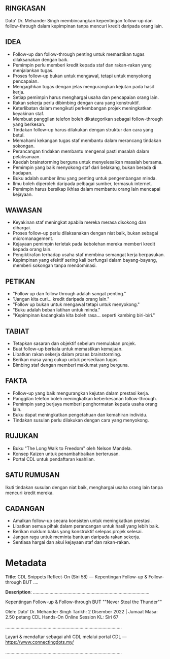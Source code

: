 ## RINGKASAN
Dato' Dr. Mehander Singh membincangkan kepentingan follow-up dan follow-through dalam kepimpinan tanpa mencuri kredit daripada orang lain.

## IDEA
- Follow-up dan follow-through penting untuk memastikan tugas dilaksanakan dengan baik.
- Pemimpin perlu memberi kredit kepada staf dan rakan-rakan yang menjalankan tugas.
- Proses follow-up bukan untuk mengawal, tetapi untuk menyokong pencapaian.
- Mengagihkan tugas dengan jelas mengurangkan kejutan pada hasil kerja.
- Setiap pemimpin harus menghargai usaha dan pencapaian orang lain.
- Rakan sekerja perlu dibimbing dengan cara yang konstruktif.
- Keterlibatan dalam mengikuti perkembangan projek meningkatkan keyakinan staf.
- Membuat panggilan telefon boleh dikategorikan sebagai follow-through yang berkesan.
- Tindakan follow-up harus dilakukan dengan struktur dan cara yang betul.
- Memahami kekangan tugas staf membantu dalam merancang tindakan sokongan.
- Perancangan tindakan membantu mengenal pasti masalah dalam pelaksanaan.
- Kaedah brainstorming berguna untuk menyelesaikan masalah bersama.
- Pemimpin yang baik menyokong staf dari belakang, bukan berada di hadapan.
- Buku adalah sumber ilmu yang penting untuk pengembangan minda.
- Ilmu boleh diperoleh daripada pelbagai sumber, termasuk internet.
- Pemimpin harus bersikap ikhlas dalam membantu orang lain mencapai kejayaan.

## WAWASAN
- Keyakinan staf meningkat apabila mereka merasa disokong dan dihargai.
- Proses follow-up perlu dilaksanakan dengan niat baik, bukan sebagai micromanagement.
- Kejayaan pemimpin terletak pada kebolehan mereka memberi kredit kepada orang lain.
- Pengiktirafan terhadap usaha staf membina semangat kerja berpasukan.
- Kepimpinan yang efektif sering kali berfungsi dalam bayang-bayang, memberi sokongan tanpa mendominasi.
  
## PETIKAN
- "Follow up dan follow through adalah sangat penting."
- "Jangan kita curi... kredit daripada orang lain."
- "Follow up bukan untuk mengawal tetapi untuk menyokong."
- "Buku adalah beban latihan untuk minda."
- "Kepimpinan kadangkala kita boleh rasa... seperti kambing biri-biri."
  
## TABIAT
- Tetapkan sasaran dan objektif sebelum memulakan projek.
- Buat follow-up berkala untuk memastikan kemajuan.
- Libatkan rakan sekerja dalam proses brainstorming.
- Berikan masa yang cukup untuk persediaan tugas.
- Bimbing staf dengan memberi maklumat yang berguna.

## FAKTA
- Follow-up yang baik mengurangkan kejutan dalam prestasi kerja.
- Panggilan telefon boleh meningkatkan keberkesanan follow-through.
- Pemimpin yang berjaya memberi penghormatan kepada usaha orang lain.
- Buku dapat meningkatkan pengetahuan dan kemahiran individu.
- Tindakan susulan perlu dilakukan dengan cara yang menyokong.

## RUJUKAN
- Buku "The Long Walk to Freedom" oleh Nelson Mandela.
- Konsep Kaizen untuk penambahbaikan berterusan.
- Portal CDL untuk pendaftaran keahlian.

## SATU RUMUSAN
Ikuti tindakan susulan dengan niat baik, menghargai usaha orang lain tanpa mencuri kredit mereka.

## CADANGAN
- Amalkan follow-up secara konsisten untuk meningkatkan prestasi.
- Libatkan semua pihak dalam perancangan untuk hasil yang lebih baik.
- Berikan maklum balas yang konstruktif selepas projek selesai.
- Jangan ragu untuk meminta bantuan daripada rakan sekerja.
- Sentiasa hargai dan akui kejayaan staf dan rakan-rakan.

# Metadata
**Title**: CDL Snippets Reflect-On (Siri 58) — Kepentingan Follow-up & Follow-through BUT ....

**Description**: ...........................................................................................

Kepentingan Follow-up & Follow-through BUT ""Never Steal the Thunder""

Oleh: Dato' Dr. Mehander Singh
Tarikh: 2 Disember 2022   |   Jumaat
Masa: 2.50 petang
CDL Hands-On Online Session KL: Siri 67

...........................................................................................

Layari & mendaftar sebagai ahli CDL melalui portal CDL — https://www.connectingdots.my/

...........................................................................................